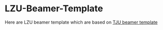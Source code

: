 # LZU-Beamer-Template

Here are LZU beamer template which are based on [TJU beamer template](https://github.com/mq-yuan/TJU-Beamer-Template)

